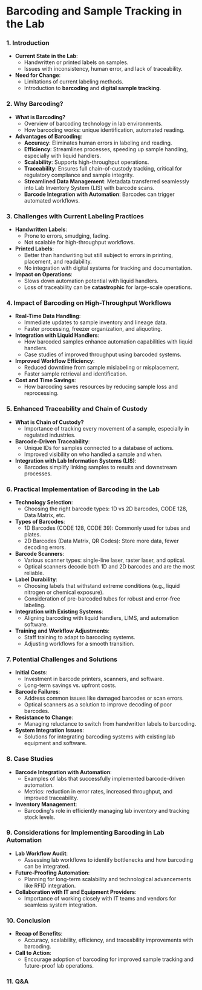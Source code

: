 # Barcoding and Sample Tracking in the Lab

### 1. Introduction

* **Current State in the Lab**:
  * Handwritten or printed labels on samples.
  * Issues with inconsistency, human error, and lack of traceability.
* **Need for Change**:
  * Limitations of current labeling methods.
  * Introduction to **barcoding** and **digital sample tracking**.

### 2. Why Barcoding?

* **What is Barcoding?**
  * Overview of barcoding technology in lab environments.
  * How barcoding works: unique identification, automated reading.
* **Advantages of Barcoding**:
  * **Accuracy**: Eliminates human errors in labeling and reading.
  * **Efficiency**: Streamlines processes, speeding up sample handling, especially with liquid handlers.
  * **Scalability**: Supports high-throughput operations.
  * **Traceability**: Ensures full chain-of-custody tracking, critical for regulatory compliance and sample integrity.
  * **Streamlined Data Management**: Metadata transferred seamlessly into Lab Inventory System (LIS) with barcode scans.
  * **Barcode Integration with Automation**: Barcodes can trigger automated workflows.

### 3. Challenges with Current Labeling Practices

* **Handwritten Labels**:
  * Prone to errors, smudging, fading.
  * Not scalable for high-throughput workflows.
* **Printed Labels**:
  * Better than handwriting but still subject to errors in printing, placement, and readability.
  * No integration with digital systems for tracking and documentation.
* **Impact on Operations**:
  * Slows down automation potential with liquid handlers.
  * Loss of traceability can be **catastrophic** for large-scale operations.

### 4. Impact of Barcoding on High-Throughput Workflows

* **Real-Time Data Handling**:
  * Immediate updates to sample inventory and lineage data.
  * Faster processing, freezer organization, and aliquoting.
* **Integration with Liquid Handlers**:
  * How barcoded samples enhance automation capabilities with liquid handlers.
  * Case studies of improved throughput using barcoded systems.
* **Improved Workflow Efficiency**:
  * Reduced downtime from sample mislabeling or misplacement.
  * Faster sample retrieval and identification.
* **Cost and Time Savings**:
  * How barcoding saves resources by reducing sample loss and reprocessing.

### 5. Enhanced Traceability and Chain of Custody

* **What is Chain of Custody?**
  * Importance of tracking every movement of a sample, especially in regulated industries.
* **Barcode-Driven Traceability**:
  * Unique IDs for samples connected to a database of actions.
  * Improved visibility on who handled a sample and when.
* **Integration with Lab Information Systems (LIS)**:
  * Barcodes simplify linking samples to results and downstream processes.

### 6. Practical Implementation of Barcoding in the Lab

* **Technology Selection**:
  * Choosing the right barcode types: 1D vs 2D barcodes, CODE 128, Data Matrix, etc.
* **Types of Barcodes**:
  * 1D Barcodes (CODE 128, CODE 39): Commonly used for tubes and plates.
  * 2D Barcodes (Data Matrix, QR Codes): Store more data, fewer decoding errors.
* **Barcode Scanners**:
  * Various scanner types: single-line laser, raster laser, and optical.
  * Optical scanners decode both 1D and 2D barcodes and are the most reliable.
* **Label Durability**:
  * Choosing labels that withstand extreme conditions (e.g., liquid nitrogen or chemical exposure).
  * Consideration of pre-barcoded tubes for robust and error-free labeling.
* **Integration with Existing Systems**:
  * Aligning barcoding with liquid handlers, LIMS, and automation software.
* **Training and Workflow Adjustments**:
  * Staff training to adapt to barcoding systems.
  * Adjusting workflows for a smooth transition.

### 7. Potential Challenges and Solutions

* **Initial Costs**:
  * Investment in barcode printers, scanners, and software.
  * Long-term savings vs. upfront costs.
* **Barcode Failures**:
  * Address common issues like damaged barcodes or scan errors.
  * Optical scanners as a solution to improve decoding of poor barcodes.
* **Resistance to Change**:
  * Managing reluctance to switch from handwritten labels to barcoding.
* **System Integration Issues**:
  * Solutions for integrating barcoding systems with existing lab equipment and software.

### 8. Case Studies

* **Barcode Integration with Automation**:
  * Examples of labs that successfully implemented barcode-driven automation.
  * Metrics: reduction in error rates, increased throughput, and improved traceability.
* **Inventory Management**:
  * Barcoding's role in efficiently managing lab inventory and tracking stock levels.

### 9. Considerations for Implementing Barcoding in Lab Automation

* **Lab Workflow Audit**:
  * Assessing lab workflows to identify bottlenecks and how barcoding can be integrated.
* **Future-Proofing Automation**:
  * Planning for long-term scalability and technological advancements like RFID integration.
* **Collaboration with IT and Equipment Providers**:
  * Importance of working closely with IT teams and vendors for seamless system integration.

### 10. Conclusion

* **Recap of Benefits**:
  * Accuracy, scalability, efficiency, and traceability improvements with barcoding.
* **Call to Action**:
  * Encourage adoption of barcoding for improved sample tracking and future-proof lab operations.

### 11. Q\&A
